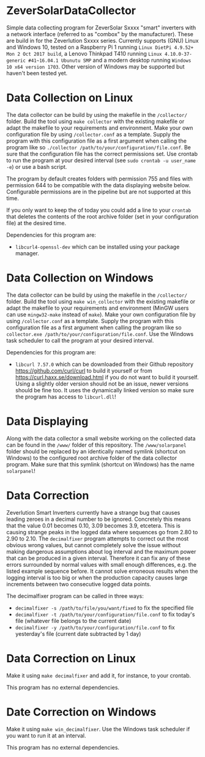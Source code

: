 # ZeverSolarDataCollector
Simple data collecting program for ZeverSolar Sxxxx "smart" inverters with a network interface (referred to as "combox" by the manufacturer). These are build in for the Zeverlution Sxxxx series. Currently supports (GNU) Linux and Windows 10, tested on a Raspberry Pi 1 running `Linux DietPi 4.9.52+ Mon 2 Oct 2017 build`, a Lenovo Thinkpad T410 running `Linux 4.10.0-37-generic #41~16.04.1 Ubunutu SMP` and a modern desktop running `Windows 10 x64 version 1703`. Other version of Windows may be supported but haven't been tested yet.

# Data Collection on Linux
The data collector can be build by using the makefile in the `/collector/` folder. Build the tool using `make collector` with the existing makefile or adapt the makefile to your requirements and environment. Make your own configuration file by using `/collector.conf` as a template. Supply the program with this configuration file as a first argument when calling the program like so `./collector /path/to/your/configuration/file.conf`. Be sure that the configuration file has the correct permissions set. Use crontab to run the program at your desired interval (see `sudo crontab -u user_name -e`) or use a bash script.

The program by default creates folders with permission 755 and files with permission 644 to be compatible with the data displaying website below. Configurable permissions are in the pipeline but are not supported at this time.

If you only want to keep the of today you could add a line to your `crontab` that deletes the contents of the root archive folder (set in your configuration file) at the desired time.

Dependencies for this program are:
- `libcurl4-openssl-dev` which can be installed using your package manager.

# Data Collection on Windows
The data collector can be build by using the makefile in the `/collector/` folder. Build the tool using `make win_collector` with the existing makefile or adapt the makefile to your requirements and environment (MinGW users can use `mingw32-make` instead of `make`). Make your own configuration file by using `/collector.conf` as a template. Supply the program with this configuration file as a first argument when calling the program like so `collector.exe /path/to/your/configuration/file.conf`. Use the Windows task scheduler to call the program at your desired interval.

Dependencies for this program are:
- `libcurl 7.57.0` which can be downloaded from their Github repository https://github.com/curl/curl to build it yourself or from https://curl.haxx.se/download.html if you do not want to build it yourself. Using a slightly older version should not be an issue, newer versions should be fine too. It uses the dynamically linked version so make sure the program has access to `libcurl.dll`!

# Data Displaying
Along with the data collector a small website working on the collected data can be found in the `/www/` folder of this repository. The `/www/solarpanel` folder should be replaced by an identically named symlink (shortcut on Windows) to the configured root archive folder of the data collector program. Make sure that this symlink (shortcut on Windows) has the name `solarpanel`!

# Data Correction
Zeverlution Smart Inverters currently have a strange bug that causes leading zeroes in a decimal number to be ignored. Concretely this means that the value 0.01 becomes 0.10, 3.09 becomes 3.9, etcetera. This is causing strange peaks in the logged data where sequences go from 2.80 to 2.90 to 2.10. The `decimalfixer` program attempts to correct out the most obvious wrong values, but cannot completely solve the issue without making dangerous assumptions about log interval and the maximum power that can be produced in a given interval. Therefore it can fix any of these errors surrounded by normal values with small enough differences, e.g. the listed example sequence before. It cannot solve erroneous results when the logging interval is too big or when the production capacity causes large increments between two consecutive logged data points.

The decimalfixer program can be called in three ways:
- `decimalfixer -s /path/to/file/you/want/fixed` to fix the specified file
- `decimalfixer -t /path/to/your/configuration/file.conf` to fix today's file (whatever file belongs to the current date)
- `decimalfixer -y /path/to/your/configuration/file.conf` to fix yesterday's file (current date subtracted by 1 day)

# Data Correction on Linux
Make it using `make decimalfixer` and add it, for instance, to your crontab.

This program has no external dependencies.

# Date Correction on Windows
Make it using `make win_decimalfixer`. Use the Windows task scheduler if you want to run it at an interval.

This program has no external dependencies.
